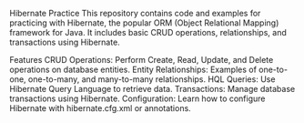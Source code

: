 Hibernate Practice
This repository contains code and examples for practicing with Hibernate, the popular ORM (Object Relational Mapping) framework for Java.
It includes basic CRUD operations, relationships, and transactions using Hibernate.

Features
CRUD Operations: Perform Create, Read, Update, and Delete operations on database entities.
Entity Relationships: Examples of one-to-one, one-to-many, and many-to-many relationships.
HQL Queries: Use Hibernate Query Language to retrieve data.
Transactions: Manage database transactions using Hibernate.
Configuration: Learn how to configure Hibernate with hibernate.cfg.xml or annotations.

